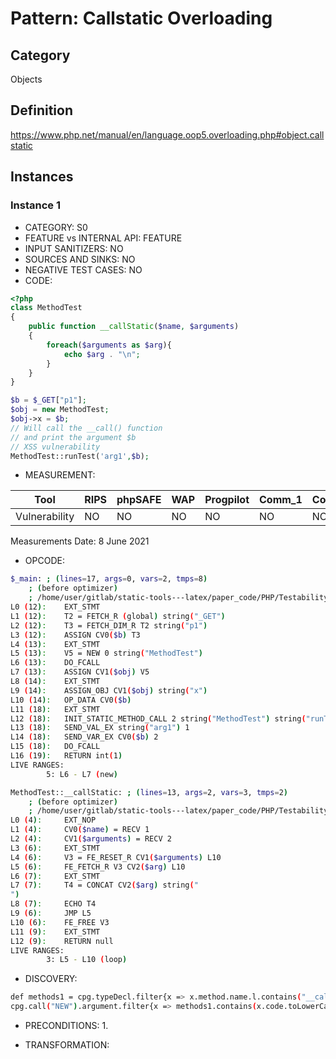 # Pattern: Callstatic Overloading

## Category

Objects

## Definition

https://www.php.net/manual/en/language.oop5.overloading.php#object.callstatic

## Instances

### Instance 1

- CATEGORY: S0
- FEATURE vs INTERNAL API: FEATURE
- INPUT SANITIZERS:  NO
- SOURCES AND SINKS: NO 
- NEGATIVE TEST CASES: NO
- CODE:

```php
<?php
class MethodTest
{
    public function __callStatic($name, $arguments)
    {
        foreach($arguments as $arg){
            echo $arg . "\n";
        }
    }
}

$b = $_GET["p1"];
$obj = new MethodTest;
$obj->x = $b;
// Will call the __call() function
// and print the argument $b 
// XSS vulnerability
MethodTest::runTest('arg1',$b);
```

- MEASUREMENT:

| Tool          | RIPS | phpSAFE | WAP  | Progpilot | Comm_1 | Comm_2 | Correct |
| ------------- | ---- | ------- | ---- | --------- | ------- | --------- | ------- |
| Vulnerability | NO   | NO      | NO   | NO        | NO      | NO        | YES     |
Measurements Date: 8 June 2021

- OPCODE:

```bash
$_main: ; (lines=17, args=0, vars=2, tmps=8)
    ; (before optimizer)
    ; /home/user/gitlab/static-tools---latex/paper_code/PHP/Testability_Patterns/124_callstatic_overloading/124_callstatic_overloading.php:1-19
L0 (12):    EXT_STMT
L1 (12):    T2 = FETCH_R (global) string("_GET")
L2 (12):    T3 = FETCH_DIM_R T2 string("p1")
L3 (12):    ASSIGN CV0($b) T3
L4 (13):    EXT_STMT
L5 (13):    V5 = NEW 0 string("MethodTest")
L6 (13):    DO_FCALL
L7 (13):    ASSIGN CV1($obj) V5
L8 (14):    EXT_STMT
L9 (14):    ASSIGN_OBJ CV1($obj) string("x")
L10 (14):   OP_DATA CV0($b)
L11 (18):   EXT_STMT
L12 (18):   INIT_STATIC_METHOD_CALL 2 string("MethodTest") string("runTest")
L13 (18):   SEND_VAL_EX string("arg1") 1
L14 (18):   SEND_VAR_EX CV0($b) 2
L15 (18):   DO_FCALL
L16 (19):   RETURN int(1)
LIVE RANGES:
        5: L6 - L7 (new)

MethodTest::__callStatic: ; (lines=13, args=2, vars=3, tmps=2)
    ; (before optimizer)
    ; /home/user/gitlab/static-tools---latex/paper_code/PHP/Testability_Patterns/124_callstatic_overloading/124_callstatic_overloading.php:4-9
L0 (4):     EXT_NOP
L1 (4):     CV0($name) = RECV 1
L2 (4):     CV1($arguments) = RECV 2
L3 (6):     EXT_STMT
L4 (6):     V3 = FE_RESET_R CV1($arguments) L10
L5 (6):     FE_FETCH_R V3 CV2($arg) L10
L6 (7):     EXT_STMT
L7 (7):     T4 = CONCAT CV2($arg) string("
")
L8 (7):     ECHO T4
L9 (6):     JMP L5
L10 (6):    FE_FREE V3
L11 (9):    EXT_STMT
L12 (9):    RETURN null
LIVE RANGES:
        3: L5 - L10 (loop)
```

- DISCOVERY:

```bash
def methods1 = cpg.typeDecl.filter{x => x.method.name.l.contains("__callstatic")}.name.l
cpg.call("NEW").argument.filter{x => methods1.contains(x.code.toLowerCase)}.size;
```

- PRECONDITIONS:
   1.

- TRANSFORMATION: 

```

```


